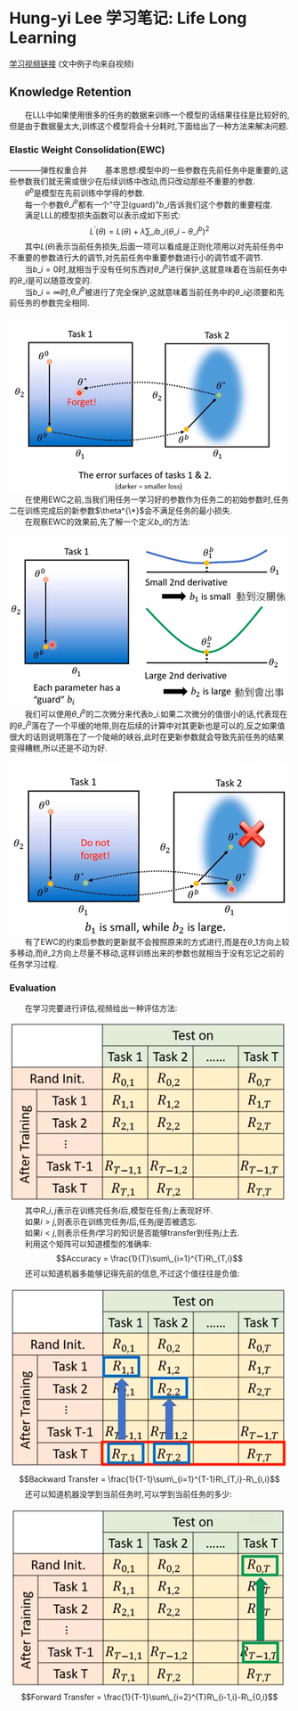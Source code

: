 # Hung-yi Lee 学习笔记: Life Long Learning
[学习视频链接](https://www.bilibili.com/video/av48285039/?p=49) (文中例子均来自视频)<br/>
## Knowledge Retention
&emsp;&emsp;在LLL中如果使用很多的任务的数据来训练一个模型的话结果往往是比较好的,但是由于数据量太大,训练这个模型将会十分耗时,下面给出了一种方法来解决问题.
### Elastic Weight Consolidation(EWC)
————弹性权重合并
&emsp;&emsp;基本思想:模型中的一些参数在先前任务中是重要的,这些参数我们就无需或很少在后续训练中改动,而只改动那些不重要的参数.<br/>
&emsp;&emsp;$\theta^{b}$是模型在先前训练中学得的参数.<br/>
&emsp;&emsp;每一个参数$\theta\_{i}^{b}$都有一个"守卫(guard)"$b\_{i}$告诉我们这个参数的重要程度.<br/>
&emsp;&emsp;满足LLL的模型损失函数可以表示成如下形式:
$$L^{'}(\theta)=L(\theta)+\lambda \sum\_{i}b\_{i}(\theta\_{i}-\theta\_{i}^{b})^{2}$$
&emsp;&emsp;其中$L(\theta)$表示当前任务损失,后面一项可以看成是正则化项用以对先前任务中不重要的参数进行大的调节,对先前任务中重要参数进行小的调节或不调节.<br/>
&emsp;&emsp;当$b\_{i}=0$时,就相当于没有任何东西对$\theta\_{i}^{b}$进行保护,这就意味着在当前任务中的$\theta\_{i}$是可以随意改变的.<br/>
&emsp;&emsp;当$b\_{i}=\infty$时,$\theta\_{i}^{b}$被进行了完全保护,这就意味着当前任务中的$\theta\_{i}$必须要和先前任务的参数完全相同.<br/>
&emsp;&emsp;&emsp;&emsp;&emsp;&emsp;&emsp;&emsp;&emsp;&emsp;![图1_EWC之前的错误率变化](1.png)<br/>
&emsp;&emsp;在使用EWC之前,当我们用任务一学习好的参数作为任务二的初始参数时,任务二在训练完成后的新参数$\theta^{\*}$会不满足任务的最小损失.<br/>
&emsp;&emsp;在观察EWC的效果前,先了解一个定义$b\_{i}$的方法:<br/>
&emsp;&emsp;&emsp;&emsp;&emsp;&emsp;&emsp;&emsp;&emsp;&emsp;![图2_EWC的guard计算](2.png)<br/>
&emsp;&emsp;我们可以使用$\theta\_{i}^{b}$的二次微分来代表$b\_{i}$.如果二次微分的值很小的话,代表现在的$\theta\_{i}^{b}$落在了一个平缓的地带,则在后续的计算中对其更新也是可以的,反之如果值很大的话则说明落在了一个陡峭的峡谷,此时在更新参数就会导致先前任务的结果变得糟糕,所以还是不动为好.<br/>
&emsp;&emsp;&emsp;&emsp;&emsp;&emsp;&emsp;&emsp;&emsp;&emsp;![图3_EWC](3.png)<br/>
&emsp;&emsp;有了EWC的约束后参数的更新就不会按照原来的方式进行,而是在$\theta\_{1}$方向上较多移动,而$\theta\_{2}$方向上尽量不移动,这样训练出来的参数也就相当于没有忘记之前的任务学习过程.
### Evaluation
&emsp;&emsp;在学习完要进行评估,视频给出一种评估方法:<br/>
&emsp;&emsp;&emsp;&emsp;&emsp;&emsp;&emsp;&emsp;&emsp;&emsp;![图4_评估方法](4.png)<br/>
&emsp;&emsp;其中$R\_{i,j}$表示在训练完任务$i$后,模型在任务$j$上表现好坏.<br/>
&emsp;&emsp;如果$i>j$,则表示在训练完任务$i$后,任务$j$是否被遗忘.<br/>
&emsp;&emsp;如果$i<j$,则表示任务$i$学习的知识是否能够transfer到任务$j$上去.<br/>
&emsp;&emsp;利用这个矩阵可以知道模型的准确率:
$$Accuracy = \frac{1}{T}\sum\_{i=1}^{T}R\_{T,i}$$
&emsp;&emsp;还可以知道机器多能够记得先前的信息,不过这个值往往是负值:
&emsp;&emsp;&emsp;&emsp;&emsp;&emsp;&emsp;&emsp;&emsp;&emsp;![图5_评估方法1](5.png)<br/>
$$Backward Transfer = \frac{1}{T-1}\sum\_{i=1}^{T-1}R\_{T,i}-R\_{i,i}$$
&emsp;&emsp;还可以知道机器没学到当前任务时,可以学到当前任务的多少:
&emsp;&emsp;&emsp;&emsp;&emsp;&emsp;&emsp;&emsp;&emsp;&emsp;![图6_评估方法2](6.png)<br/>
$$Forward Transfer = \frac{1}{T-1}\sum\_{i=2}^{T}R\_{i-1,i}-R\_{0,i}$$
